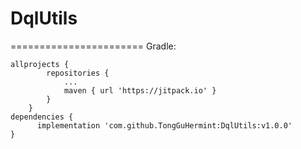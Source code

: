 # DqlUtils
=======================
Gradle:
```
allprojects {
		repositories {
			...
			maven { url 'https://jitpack.io' }
		}
	}
dependencies {
	  implementation 'com.github.TongGuHermint:DqlUtils:v1.0.0'
}
```
